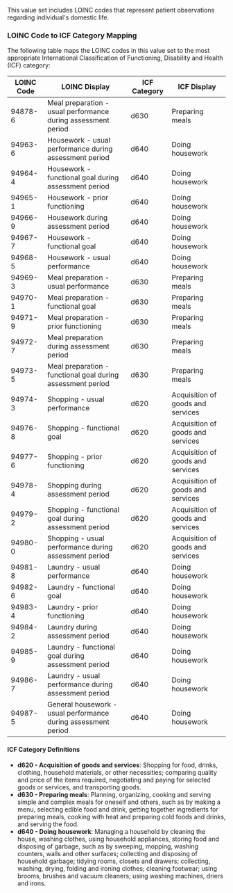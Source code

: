 This value set includes LOINC codes that represent patient observations regarding individual's domestic life.

### LOINC Code to ICF Category Mapping

The following table maps the LOINC codes in this value set to the most appropriate International Classification of Functioning, Disability and Health (ICF) category:

<table class="grid">
  <thead>
    <tr>
      <th>LOINC Code</th>
      <th>LOINC Display</th>
      <th>ICF Category</th>
      <th>ICF Display</th>
    </tr>
  </thead>
  <tbody>
    <tr>
      <td>94878-6</td>
      <td>Meal preparation - usual performance during assessment period</td>
      <td>d630</td>
      <td>Preparing meals</td>
    </tr>
    <tr>
      <td>94963-6</td>
      <td>Housework - usual performance during assessment period</td>
      <td>d640</td>
      <td>Doing housework</td>
    </tr>
    <tr>
      <td>94964-4</td>
      <td>Housework - functional goal during assessment period</td>
      <td>d640</td>
      <td>Doing housework</td>
    </tr>
    <tr>
      <td>94965-1</td>
      <td>Housework - prior functioning</td>
      <td>d640</td>
      <td>Doing housework</td>
    </tr>
    <tr>
      <td>94966-9</td>
      <td>Housework during assessment period</td>
      <td>d640</td>
      <td>Doing housework</td>
    </tr>
    <tr>
      <td>94967-7</td>
      <td>Housework - functional goal</td>
      <td>d640</td>
      <td>Doing housework</td>
    </tr>
    <tr>
      <td>94968-5</td>
      <td>Housework - usual performance</td>
      <td>d640</td>
      <td>Doing housework</td>
    </tr>
    <tr>
      <td>94969-3</td>
      <td>Meal preparation - usual performance</td>
      <td>d630</td>
      <td>Preparing meals</td>
    </tr>
    <tr>
      <td>94970-1</td>
      <td>Meal preparation - functional goal</td>
      <td>d630</td>
      <td>Preparing meals</td>
    </tr>
    <tr>
      <td>94971-9</td>
      <td>Meal preparation - prior functioning</td>
      <td>d630</td>
      <td>Preparing meals</td>
    </tr>
    <tr>
      <td>94972-7</td>
      <td>Meal preparation during assessment period</td>
      <td>d630</td>
      <td>Preparing meals</td>
    </tr>
    <tr>
      <td>94973-5</td>
      <td>Meal preparation - functional goal during assessment period</td>
      <td>d630</td>
      <td>Preparing meals</td>
    </tr>
    <tr>
      <td>94974-3</td>
      <td>Shopping - usual performance</td>
      <td>d620</td>
      <td>Acquisition of goods and services</td>
    </tr>
    <tr>
      <td>94976-8</td>
      <td>Shopping - functional goal</td>
      <td>d620</td>
      <td>Acquisition of goods and services</td>
    </tr>
    <tr>
      <td>94977-6</td>
      <td>Shopping - prior functioning</td>
      <td>d620</td>
      <td>Acquisition of goods and services</td>
    </tr>
    <tr>
      <td>94978-4</td>
      <td>Shopping during assessment period</td>
      <td>d620</td>
      <td>Acquisition of goods and services</td>
    </tr>
    <tr>
      <td>94979-2</td>
      <td>Shopping - functional goal during assessment period</td>
      <td>d620</td>
      <td>Acquisition of goods and services</td>
    </tr>
    <tr>
      <td>94980-0</td>
      <td>Shopping - usual performance during assessment period</td>
      <td>d620</td>
      <td>Acquisition of goods and services</td>
    </tr>
    <tr>
      <td>94981-8</td>
      <td>Laundry - usual performance</td>
      <td>d640</td>
      <td>Doing housework</td>
    </tr>
    <tr>
      <td>94982-6</td>
      <td>Laundry - functional goal</td>
      <td>d640</td>
      <td>Doing housework</td>
    </tr>
    <tr>
      <td>94983-4</td>
      <td>Laundry - prior functioning</td>
      <td>d640</td>
      <td>Doing housework</td>
    </tr>
    <tr>
      <td>94984-2</td>
      <td>Laundry during assessment period</td>
      <td>d640</td>
      <td>Doing housework</td>
    </tr>
    <tr>
      <td>94985-9</td>
      <td>Laundry - functional goal during assessment period</td>
      <td>d640</td>
      <td>Doing housework</td>
    </tr>
    <tr>
      <td>94986-7</td>
      <td>Laundry - usual performance during assessment period</td>
      <td>d640</td>
      <td>Doing housework</td>
    </tr>
    <tr>
      <td>94987-5</td>
      <td>General housework - usual performance during assessment period</td>
      <td>d640</td>
      <td>Doing housework</td>
    </tr>
  </tbody>
</table>

#### ICF Category Definitions

- **d620 - Acquisition of goods and services**: Shopping for food, drinks, clothing, household materials, or other necessities; comparing quality and price of the items required, negotiating and paying for selected goods or services, and transporting goods.
- **d630 - Preparing meals**: Planning, organizing, cooking and serving simple and complex meals for oneself and others, such as by making a menu, selecting edible food and drink, getting together ingredients for preparing meals, cooking with heat and preparing cold foods and drinks, and serving the food.
- **d640 - Doing housework**: Managing a household by cleaning the house, washing clothes, using household appliances, storing food and disposing of garbage, such as by sweeping, mopping, washing counters, walls and other surfaces; collecting and disposing of household garbage; tidying rooms, closets and drawers; collecting, washing, drying, folding and ironing clothes; cleaning footwear; using brooms, brushes and vacuum cleaners; using washing machines, driers and irons.
